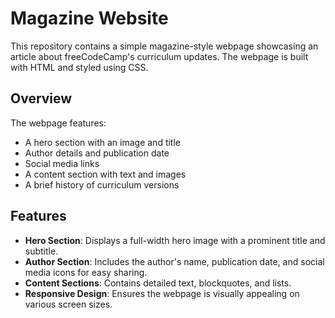 # Magazine Website

This repository contains a simple magazine-style webpage showcasing an article about freeCodeCamp's curriculum updates. The webpage is built with HTML and styled using CSS.

## Overview

The webpage features:
- A hero section with an image and title
- Author details and publication date
- Social media links
- A content section with text and images
- A brief history of curriculum versions

## Features

- **Hero Section**: Displays a full-width hero image with a prominent title and subtitle.
- **Author Section**: Includes the author's name, publication date, and social media icons for easy sharing.
- **Content Sections**: Contains detailed text, blockquotes, and lists.
- **Responsive Design**: Ensures the webpage is visually appealing on various screen sizes.
